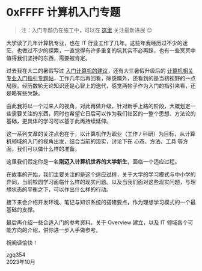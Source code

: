 
# 0xFFFF 计算机入门专题

> 注：入门专题仍在施工中，可以在 [这里](https://0xffff.one/d/1545-guan-yu-xin-ban-ben-ru-men-zhuan-ti) 关注最新进展 😊

大学读了几年计算机专业，也在 IT 行业工作了几年。这些年我经历过不少的迷茫，也做过不少的探索，一直觉得有许多重复的坑其实不必再踩，也有一些冥冥中值得我们坚持的东西，需要被肯定。

过去我在大二的暑假写过 [入门计算机的建议](https://0xffff.one/d/55)，还有大三暑假升级后的 [计算机相关专业入门指引专题帖](https://0xffff.one/d/350-ji-suan-ji-xiang-guan-zhuan-ye-ru)，工作几年后再回看，除感慨外，还看到的是当初视野的一点局限。经历数轮无论知识还是心智上的迭代，感觉两帖子作为入门的指引来看，还是略有些欠缺。

由此我将以一个过来人的视角，对此再做升级，针对新手上路的阶段，大概划定一些需要关注的东西，同时也希望它日后可以作为我们社区的一整个思想、方法论的基础，更具体的学习可以基于此再持续延伸。

这一系列文章的关注点也在于，以计算机作为职业（工作 / 科研）为目标，从计算机领域的入门的视角出发，结合当前的现实，讨论下在 心态、方法、工具 等方面，我们可以做什么样的准备。

这里我们假定你是一名**刚迈入计算机世界的大学新生**，面临一个适应过程。

在故事的开始，我们主要关注的是这个适应过程，关于大学的学习模式与中小学的异同，当前校园学习面临什么样的现实问题。以及当我们面对这些现实问题，与理想状态的平衡之下，可以作出什么样的行动。

接下来会介绍开发环境、笔记与知识系统的搭建要点，作为理想学习模式的一个最基础的支撑。

最后再介绍一些合适入门的参考资料，关于 Overview 建立，以及 IT 领域各个可能方向的介绍，供你进一步入手做参考。

祝阅读愉快！

<p style={{ textAlign: 'right', paddingRight: '1em' }}>
zgq354<br />
2023年10月
</p>


